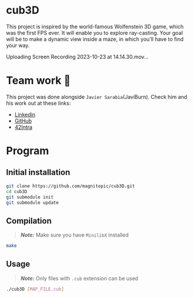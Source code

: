 # cub3D

This project is inspired by the world-famous Wolfenstein 3D game, which was the first FPS ever. It will enable you to explore ray-casting. Your goal will be to make a dynamic view inside a maze, in which you’ll have to find your way.

Uploading Screen Recording 2023-10-23 at 14.14.30.mov…

# Team work 💪

This project was done alongside `Javier Sarabia`(JaviBurn).
Check him and his work out at these links:

-   [Linkedin](https://www.linkedin.com/in/javier-sarabia-224580195)
-   [GitHub](https://github.com/javiburn)
-   [42Intra](https://profile.intra.42.fr/users/jsarabia)

# Program

## Initial installation

```bash
git clone https://github.com/magnitopic/cub3D.git
cd cub3D
git submodule init
git submodule update
```

## Compilation

> _**Note:**_ Make sure you have `MinilibX` installed

```bash
make
```

## Usage

> _**Note:**_ Only files with `.cub` extension can be used

```bash
./cub3D [MAP_FILE.cub]
```
